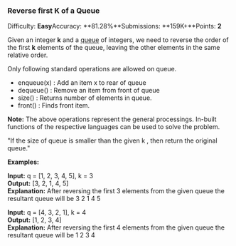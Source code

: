 ### Reverse first K of a Queue

Difficulty: **Easy**Accuracy: **81.28%**Submissions: **159K+**Points: **2**

Given an integer **k** and a [queue](http://www.geeksforgeeks.org/queue-data-structure/) of integers, we need to reverse the order of the first **k** elements of the queue, leaving the other elements in the same relative order.

Only following standard operations are allowed on queue.

- enqueue(x) : Add an item x to rear of queue
- dequeue() : Remove an item from front of queue
- size() : Returns number of elements in queue.
- front() : Finds front item.  
    

**Note:** The above operations represent the general processings. In-built functions of the respective languages can be used to solve the problem.

"If the size of queue is smaller than the given k , then return the original queue."

**Examples:**

**Input:** q = [1, 2, 3, 4, 5], k = 3  
**Output:** [3, 2, 1, 4, 5]  
**Explanation:** After reversing the first 3 elements from the given queue the resultant queue will be 3 2 1 4 5

**Input:** q = [4, 3, 2, 1], k = 4  
**Output:** [1, 2, 3, 4]   
**Explanation:** After reversing the first 4 elements from the given queue the resultant queue will be 1 2 3 4